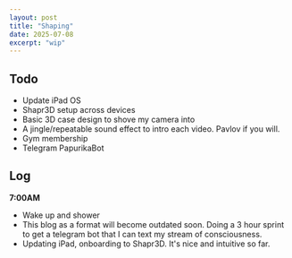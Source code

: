 ```yaml
---
layout: post
title: "Shaping"
date: 2025-07-08
excerpt: "wip"
---
```


## Todo
- Update iPad OS
- Shapr3D setup across devices
- Basic 3D case design to shove my camera into
- A jingle/repeatable sound effect to intro each video. Pavlov if you will.
- Gym membership
- Telegram PapurikaBot

## Log

**7:00AM**
- Wake up and shower
- This blog as a format will become outdated soon. Doing a 3 hour sprint to get a telegram bot that I can text my stream of consciousness.
- Updating iPad, onboarding to Shapr3D. It's nice and intuitive so far.